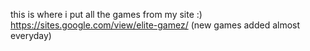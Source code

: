 this is where i put all the games from my site :) https://sites.google.com/view/elite-gamez/
(new games added almost everyday)
 
